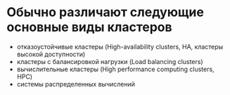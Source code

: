 # Обычно различают следующие основные виды кластеров
* отказоустойчивые кластеры (High-availability clusters, HA, кластеры высокой доступности)
* кластеры с балансировкой нагрузки (Load balancing clusters)
* вычислительные кластеры (High performance computing clusters, HPC)
* системы распределенных вычислений
